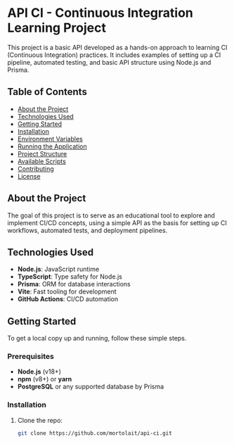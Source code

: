 # API CI - Continuous Integration Learning Project

This project is a basic API developed as a hands-on approach to learning CI (Continuous Integration) practices. It includes examples of setting up a CI pipeline, automated testing, and basic API structure using Node.js and Prisma.

## Table of Contents

- [About the Project](#about-the-project)
- [Technologies Used](#technologies-used)
- [Getting Started](#getting-started)
- [Installation](#installation)
- [Environment Variables](#environment-variables)
- [Running the Application](#running-the-application)
- [Project Structure](#project-structure)
- [Available Scripts](#available-scripts)
- [Contributing](#contributing)
- [License](#license)

## About the Project

The goal of this project is to serve as an educational tool to explore and implement CI/CD concepts, using a simple API as the basis for setting up CI workflows, automated tests, and deployment pipelines.

## Technologies Used

- **Node.js**: JavaScript runtime
- **TypeScript**: Type safety for Node.js
- **Prisma**: ORM for database interactions
- **Vite**: Fast tooling for development
- **GitHub Actions**: CI/CD automation

## Getting Started

To get a local copy up and running, follow these simple steps.

### Prerequisites

- **Node.js** (v18+)
- **npm** (v8+) or **yarn**
- **PostgreSQL** or any supported database by Prisma

### Installation

1. Clone the repo:

   ```bash
   git clone https://github.com/mortolait/api-ci.git
